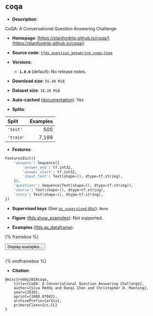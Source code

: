 <div itemscope itemtype="http://schema.org/Dataset">
  <div itemscope itemprop="includedInDataCatalog" itemtype="http://schema.org/DataCatalog">
    <meta itemprop="name" content="TensorFlow Datasets" />
  </div>
  <meta itemprop="name" content="coqa" />
  <meta itemprop="description" content="CoQA: A Conversational Question Answering Challenge&#10;&#10;To use this dataset:&#10;&#10;```python&#10;import tensorflow_datasets as tfds&#10;&#10;ds = tfds.load(&#x27;coqa&#x27;, split=&#x27;train&#x27;)&#10;for ex in ds.take(4):&#10;  print(ex)&#10;```&#10;&#10;See [the guide](https://www.tensorflow.org/datasets/overview) for more&#10;informations on [tensorflow_datasets](https://www.tensorflow.org/datasets).&#10;&#10;" />
  <meta itemprop="url" content="https://www.tensorflow.org/datasets/catalog/coqa" />
  <meta itemprop="sameAs" content="https://stanfordnlp.github.io/coqa/" />
  <meta itemprop="citation" content="@misc{reddy2018coqa,&#10;    title={CoQA: A Conversational Question Answering Challenge},&#10;    author={Siva Reddy and Danqi Chen and Christopher D. Manning},&#10;    year={2018},&#10;    eprint={1808.07042},&#10;    archivePrefix={arXiv},&#10;    primaryClass={cs.CL}&#10;}" />
</div>

# `coqa`


*   **Description**:

CoQA: A Conversational Question Answering Challenge

*   **Homepage**:
    [https://stanfordnlp.github.io/coqa/](https://stanfordnlp.github.io/coqa/)

*   **Source code**:
    [`tfds.question_answering.coqa.Coqa`](https://github.com/tensorflow/datasets/tree/master/tensorflow_datasets/question_answering/coqa/coqa.py)

*   **Versions**:

    *   **`1.0.0`** (default): No release notes.

*   **Download size**: `55.40 MiB`

*   **Dataset size**: `18.28 MiB`

*   **Auto-cached**
    ([documentation](https://www.tensorflow.org/datasets/performances#auto-caching)):
    Yes

*   **Splits**:

Split     | Examples
:-------- | -------:
`'test'`  | 500
`'train'` | 7,199

*   **Features**:

```python
FeaturesDict({
    'answers': Sequence({
        'answer_end': tf.int32,
        'answer_start': tf.int32,
        'input_text': Text(shape=(), dtype=tf.string),
    }),
    'questions': Sequence(Text(shape=(), dtype=tf.string)),
    'source': Text(shape=(), dtype=tf.string),
    'story': Text(shape=(), dtype=tf.string),
})
```

*   **Supervised keys** (See
    [`as_supervised` doc](https://www.tensorflow.org/datasets/api_docs/python/tfds/load#args)):
    `None`

*   **Figure**
    ([tfds.show_examples](https://www.tensorflow.org/datasets/api_docs/python/tfds/visualization/show_examples)):
    Not supported.

*   **Examples**
    ([tfds.as_dataframe](https://www.tensorflow.org/datasets/api_docs/python/tfds/as_dataframe)):

<!-- mdformat off(HTML should not be auto-formatted) -->

{% framebox %}

<button id="displaydataframe">Display examples...</button>
<div id="dataframecontent" style="overflow-x:auto"></div>
<script>
const url = "https://storage.googleapis.com/tfds-data/visualization/dataframe/coqa-1.0.0.html";
const dataButton = document.getElementById('displaydataframe');
dataButton.addEventListener('click', async () => {
  // Disable the button after clicking (dataframe loaded only once).
  dataButton.disabled = true;

  const contentPane = document.getElementById('dataframecontent');
  try {
    const response = await fetch(url);
    // Error response codes don't throw an error, so force an error to show
    // the error message.
    if (!response.ok) throw Error(response.statusText);

    const data = await response.text();
    contentPane.innerHTML = data;
  } catch (e) {
    contentPane.innerHTML =
        'Error loading examples. If the error persist, please open '
        + 'a new issue.';
  }
});
</script>

{% endframebox %}

<!-- mdformat on -->

*   **Citation**:

```
@misc{reddy2018coqa,
    title={CoQA: A Conversational Question Answering Challenge},
    author={Siva Reddy and Danqi Chen and Christopher D. Manning},
    year={2018},
    eprint={1808.07042},
    archivePrefix={arXiv},
    primaryClass={cs.CL}
}
```

